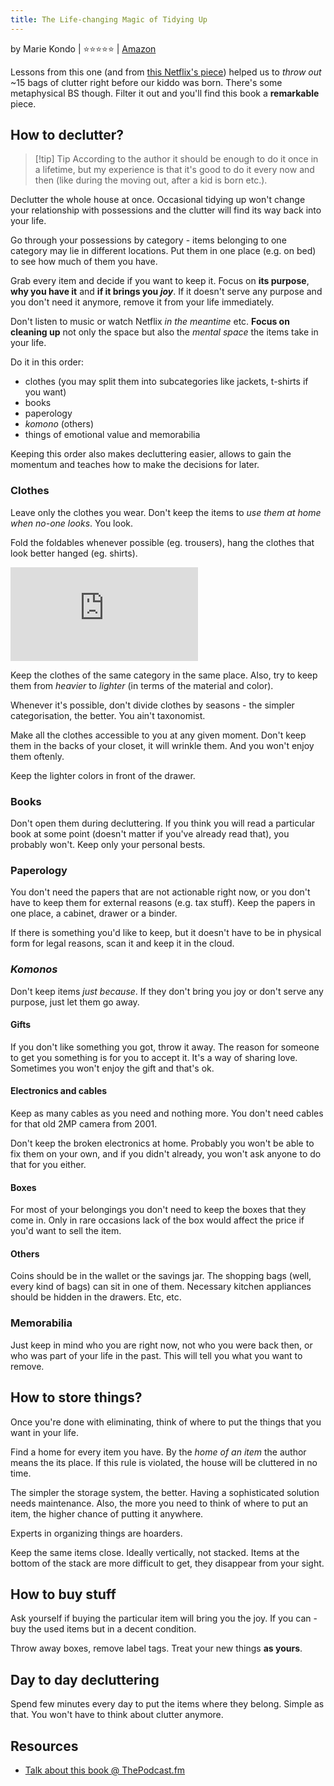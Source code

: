 ```yaml
---
title: The Life-changing Magic of Tidying Up
---
```


by Marie Kondo | ⭐⭐⭐⭐⭐ | [Amazon](https://www.amazon.com/Life-Changing-Magic-Tidying-Decluttering-Organizing/dp/1607747308)

Lessons from this one (and from [this Netflix's piece](https://www.netflix.com/pl-en/title/80209379)) helped us to _throw out_ ~15 bags of clutter right before our kiddo was born. There's some metaphysical BS though. Filter it out and you'll find this book a **remarkable** piece.

## How to declutter?

> [!tip] Tip
> According to the author it should be enough to do it once in a lifetime, but my experience is that it's good to do it every now and then (like during the moving out, after a kid is born etc.).

Declutter the whole house at once. Occasional tidying up won't change your relationship with possessions and the clutter will find its way back into your life.

Go through your possessions by category - items belonging to one category may lie in different locations. Put them in one place (e.g. on bed) to see how much of them you have.

Grab every item and decide if you want to keep it. Focus on **its purpose**, **why you have it** and **if it brings you _joy_**. If it doesn't serve any purpose and you don't need it anymore, remove it from your life immediately.

Don't listen to music or watch Netflix _in the meantime_ etc. **Focus on cleaning up** not only the space but also the _mental space_ the items take in your life.

Do it in this order:

- clothes (you may split them into subcategories like jackets, t-shirts if you want)
- books
- paperology
- _komono_ (others)
- things of emotional value and memorabilia

Keeping this order also makes decluttering easier, allows to gain the momentum and teaches how to make the decisions for later.

### Clothes

Leave only the clothes you wear. Don't keep the items to _use them at home when no-one looks_. You look.

Fold the foldables whenever possible (eg. trousers), hang the clothes that look better hanged (eg. shirts).

<iframe src="https://www.youtube.com/embed/IjkmqbJTLBM" title="YouTube video player" frameborder="0" allow="accelerometer; autoplay; clipboard-write; encrypted-media; gyroscope; picture-in-picture" allowfullscreen></iframe>

Keep the clothes of the same category in the same place. Also, try to keep them from _heavier_ to _lighter_ (in terms of the material and color).

Whenever it's possible, don't divide clothes by seasons - the simpler categorisation, the better. You ain't taxonomist.

Make all the clothes accessible to you at any given moment. Don't keep them in the backs of your closet, it will wrinkle them. And you won't enjoy them oftenly.

Keep the lighter colors in front of the drawer.

### Books

Don't open them during decluttering. If you think you will read a particular book at some point (doesn't matter if you've already read that), you probably won't. Keep only your personal bests.

### Paperology

You don't need the papers that are not actionable right now, or you don't have to keep them for external reasons (e.g. tax stuff). Keep the papers in one place, a cabinet, drawer or a binder.

If there is something you'd like to keep, but it doesn't have to be in physical form for legal reasons, scan it and keep it in the cloud.

### _Komonos_

Don't keep items _just because_. If they don't bring you joy or don't serve any purpose, just let them go away.

#### Gifts

If you don't like something you got, throw it away. The reason for someone to get you something is for you to accept it. It's a way of sharing love. Sometimes you won't enjoy the gift and that's ok.

#### Electronics and cables

Keep as many cables as you need and nothing more. You don't need cables for that old 2MP camera from 2001.

Don't keep the broken electronics at home. Probably you won't be able to fix them on your own, and if you didn't already, you won't ask anyone to do that for you either.

#### Boxes

For most of your belongings you don't need to keep the boxes that they come in. Only in rare occasions lack of the box would affect the price if you'd want to sell the item.

#### Others

Coins should be in the wallet or the savings jar. The shopping bags (well, every kind of bags) can sit in one of them. Necessary kitchen appliances should be hidden in the drawers. Etc, etc.

### Memorabilia

Just keep in mind who you are right now, not who you were back then, or who was part of your life in the past. This will tell you what you want to remove.

## How to store things?

Once you're done with eliminating, think of where to put the things that you want in your life.

Find a home for every item you have. By the _home of an item_ the author means the its place. If this rule is violated, the house will be cluttered in no time.

The simpler the storage system, the better. Having a sophisticated solution needs maintenance. Also, the more you need to think of where to put an item, the higher chance of putting it anywhere.

Experts in organizing things are hoarders.

Keep the same items close. Ideally vertically, not stacked. Items at the bottom of the stack are more difficult to get, they disappear from your sight.

## How to buy stuff

Ask yourself if buying the particular item will bring you the joy. If you can - buy the used items but in a decent condition.

Throw away boxes, remove label tags. Treat your new things **as yours**.

## Day to day decluttering

Spend few minutes every day to put the items where they belong. Simple as that. You won't have to think about clutter anymore.

## Resources

- [Talk about this book @ ThePodcast.fm](http://thepodcast.fm/episodes/146)
